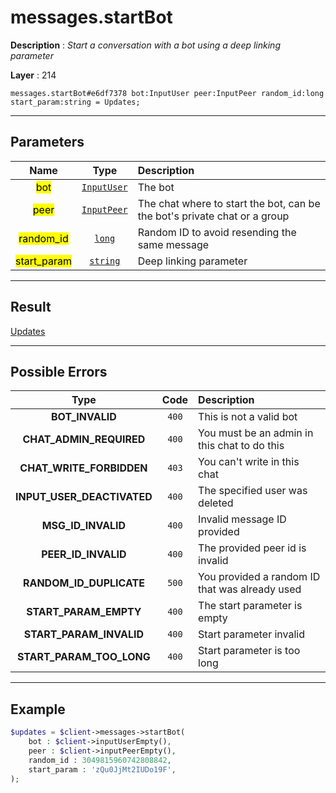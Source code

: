 # messages.startBot

**Description** : *Start a conversation with a bot using a deep linking parameter*

**Layer** : 214

```tl
messages.startBot#e6df7378 bot:InputUser peer:InputPeer random_id:long start_param:string = Updates;
```

---

## Parameters

| Name | Type | Description |
| :---: | :---: | :--- |
| <mark>bot</mark> | [`InputUser`](type/InputUser) | The bot |
| <mark>peer</mark> | [`InputPeer`](type/InputPeer) | The chat where to start the bot, can be the bot's private chat or a group |
| <mark>random_id</mark> | [`long`](type/long) | Random ID to avoid resending the same message |
| <mark>start_param</mark> | [`string`](type/string) | Deep linking parameter |

---

## Result

[Updates](type/Updates)

---

## Possible Errors

| Type | Code | Description |
| :---: | :---: | :--- |
| **BOT_INVALID** | `400` | This is not a valid bot |
| **CHAT_ADMIN_REQUIRED** | `400` | You must be an admin in this chat to do this |
| **CHAT_WRITE_FORBIDDEN** | `403` | You can't write in this chat |
| **INPUT_USER_DEACTIVATED** | `400` | The specified user was deleted |
| **MSG_ID_INVALID** | `400` | Invalid message ID provided |
| **PEER_ID_INVALID** | `400` | The provided peer id is invalid |
| **RANDOM_ID_DUPLICATE** | `500` | You provided a random ID that was already used |
| **START_PARAM_EMPTY** | `400` | The start parameter is empty |
| **START_PARAM_INVALID** | `400` | Start parameter invalid |
| **START_PARAM_TOO_LONG** | `400` | Start parameter is too long |

---

## Example

```php
$updates = $client->messages->startBot(
	bot : $client->inputUserEmpty(),
	peer : $client->inputPeerEmpty(),
	random_id : 3049815960742808842,
	start_param : 'zQu0JjMt2IUDo19F',
);
```